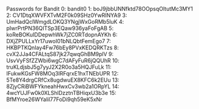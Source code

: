 Passwords for Bandit
0: bandit0
1: boJ9jbbUNNfktd78OOpsqOltutMc3MY1
2: CV1DtqXWVFXTvM2F0k09SHz0YwRINYA9
3: UmHadQclWmgdLOKQ3YNgjWxGoRMb5luK
4: pIwrPrtPN36QITSp3EQaw936yaFoFgAB
5: koReBOKuIDDepwhWk7jZC0RTdopnAYKh
6: DXjZPULLxYr17uwoI01bNLQbtFemEgo7
7: HKBPTKQnIay4Fw76bEy8PVxKEDQRKTzs
8: cvX2JJa4CFALtqS87jk27qwqGhBM9plV
9: UsvVyFSfZZWbi6wgC7dAFyFuR6jQQUhR
10: truKLdjsbJ5g7yyJ2X2R0o3a5HQJFuLk
11: IFukwKGsFW8MOq3IRFqrxE1hxTNEbUPR
12: 5Te8Y4drgCRfCx8ugdwuEX8KFC6k2EUu
13: 8ZjyCRiBWFYkneahHwxCv3wb2a1ORpYL
14: 4wcYUJFw0k0XLShlDzztnTBHiqxU3b3e
15: BfMYroe26WYalil77FoDi9qh59eK5xNr